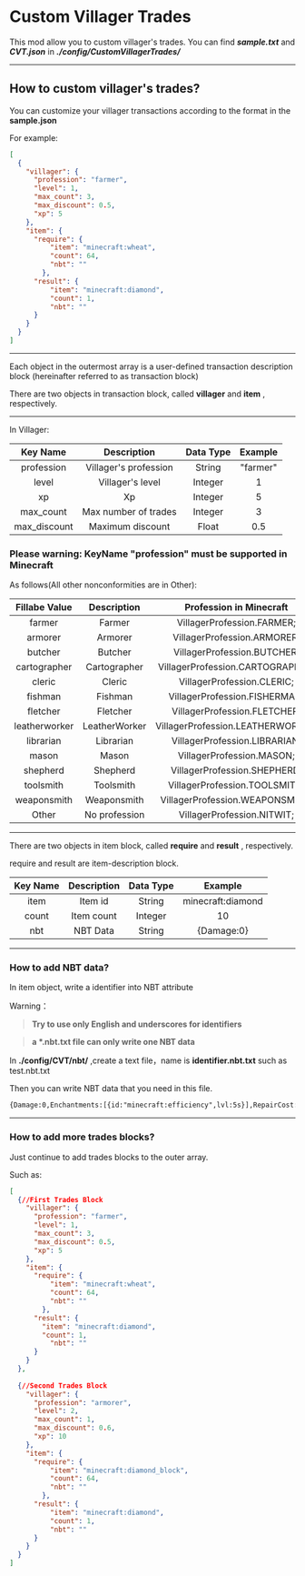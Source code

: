 # Custom Villager Trades

This mod allow you to custom villager's trades.
You can find <b><i>sample.txt</i></b> and <b><i>CVT.json</i></b> in <b><i>./config/CustomVillagerTrades/</i></b>

---





## How to custom villager's trades?

You can customize your villager transactions according to the format in the <b>sample.json</b>

For example:

```json
[
  {
    "villager": {
      "profession": "farmer",
      "level": 1,
      "max_count": 3,
      "max_discount": 0.5,
      "xp": 5
    },
    "item": {
      "require": {
          "item": "minecraft:wheat",
          "count": 64,
          "nbt": ""
        },
      "result": {
          "item": "minecraft:diamond",
          "count": 1,
          "nbt": ""
      }
    }
  }
]
```

---

Each object in the outermost array is a user-defined transaction description block (hereinafter referred to as transaction block)

There are two objects in transaction block, called <b>villager</b> and <b>item</b> , respectively.

---

In Villager:

|   Key Name   |      Description      | Data Type | Example  |
| :----------: | :-------------------: | :-------: | :------: |
|  profession  | Villager's profession |  String   | "farmer" |
|    level     |   Villager's level    |  Integer  |    1     |
|      xp      |          Xp           |  Integer  |    5     |
|  max_count   | Max number of trades  |  Integer  |    3     |
| max_discount |   Maximum discount    |   Float   |   0.5    |

### Please warning: KeyName "profession" must be supported in Minecraft

As follows(All other nonconformities are in Other):

| Fillabe Value |  Description  |      Profession in Minecraft      |
| :-----------: | :-----------: | :-------------------------------: |
|    farmer     |    Farmer     |    VillagerProfession.FARMER;     |
|    armorer    |    Armorer    |    VillagerProfession.ARMORER;    |
|    butcher    |    Butcher    |    VillagerProfession.BUTCHER;    |
| cartographer  | Cartographer  | VillagerProfession.CARTOGRAPHER;  |
|    cleric     |    Cleric     |    VillagerProfession.CLERIC;     |
|    fishman    |    Fishman    |   VillagerProfession.FISHERMAN;   |
|   fletcher    |   Fletcher    |   VillagerProfession.FLETCHER;    |
| leatherworker | LeatherWorker | VillagerProfession.LEATHERWORKER; |
|   librarian   |   Librarian   |   VillagerProfession.LIBRARIAN;   |
|     mason     |     Mason     |     VillagerProfession.MASON;     |
|   shepherd    |   Shepherd    |   VillagerProfession.SHEPHERD;    |
|   toolsmith   |   Toolsmith   |   VillagerProfession.TOOLSMITH;   |
|  weaponsmith  |  Weaponsmith  |  VillagerProfession.WEAPONSMITH;  |
|     Other     | No profession |    VillagerProfession.NITWIT;     |

---

There are two objects in item block, called <b>require</b> and <b>result</b> , respectively.

require and result are item-description block.

| Key Name | Description | Data Type |      Example      |
| :------: | :---------: | :-------: | :---------------: |
|   item   |   Item id   |  String   | minecraft:diamond |
|  count   | Item count  |  Integer  |        10         |
|  nbt     | NBT Data    |  String   | {Damage:0}        |

---

### How to add NBT data?


In item object, write a identifier into NBT attribute

Warning：
> <b>Try to use only English and underscores for identifiers</b>

> <b>a *.nbt.txt file can only write one NBT data</b>

In <b>./config/CVT/nbt/</b> ,create a text file，name is <b>identifier.nbt.txt</b> such as test.nbt.txt

Then you can write NBT data that you need in this file.
```txt
{Damage:0,Enchantments:[{id:"minecraft:efficiency",lvl:5s}],RepairCost:1}
```

---

### How to add more trades blocks?

Just continue to add trades blocks to the outer array.

Such as:

```json
[
  {//First Trades Block
    "villager": {
      "profession": "farmer",
      "level": 1,
      "max_count": 3,
      "max_discount": 0.5,
      "xp": 5
    },
    "item": {
      "require": {
          "item": "minecraft:wheat",
          "count": 64,
          "nbt": ""
        },
      "result": {
        "item": "minecraft:diamond",
        "count": 1,
          "nbt": ""
      }
    }
  },
    
  {//Second Trades Block
    "villager": {
      "profession": "armorer",
      "level": 2,
      "max_count": 1,
      "max_discount": 0.6,
      "xp": 10
    },
    "item": {
      "require": {
          "item": "minecraft:diamond_block",
          "count": 64,
          "nbt": ""
        },
      "result": {
          "item": "minecraft:diamond",
          "count": 1,
          "nbt": ""
      }
    }
  }
]
```

